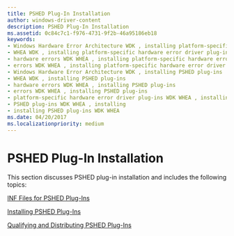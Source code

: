 ```yaml
---
title: PSHED Plug-In Installation
author: windows-driver-content
description: PSHED Plug-In Installation
ms.assetid: 0c84c7c1-f976-4731-9f2b-46a95186eb18
keywords:
- Windows Hardware Error Architecture WDK , installing platform-specific hardware error driver plug-ins
- WHEA WDK , installing platform-specific hardware error driver plug-ins
- hardware errors WDK WHEA , installing platform-specific hardware error driver plug-ins
- errors WDK WHEA , installing platform-specific hardware error driver plug-ins
- Windows Hardware Error Architecture WDK , installing PSHED plug-ins
- WHEA WDK , installing PSHED plug-ins
- hardware errors WDK WHEA , installing PSHED plug-ins
- errors WDK WHEA , installing PSHED plug-ins
- platform-specific hardware error driver plug-ins WDK WHEA , installing
- PSHED plug-ins WDK WHEA , installing
- installing PSHED plug-ins WDK WHEA
ms.date: 04/20/2017
ms.localizationpriority: medium
---
```


# PSHED Plug-In Installation


This section discusses PSHED plug-in installation and includes the following topics:

[INF Files for PSHED Plug-Ins](inf-files-for-pshed-plug-ins.md)

[Installing PSHED Plug-Ins](installing-pshed-plug-ins.md)

[Qualifying and Distributing PSHED Plug-Ins](qualifying-and-distributing-pshed-plug-ins.md)

 

 




